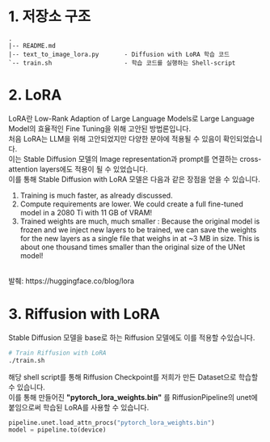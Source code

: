 # 1. 저장소 구조
~~~
.
|-- README.md
|-- text_to_image_lora.py       - Diffusion with LoRA 학습 코드
`-- train.sh                    - 학습 코드를 실행하는 Shell-script
~~~

# 2. LoRA
LoRA란 Low-Rank Adaption of Large Language Models로 Large Language Model의 효율적인 Fine Tuning을 위해 고안된 방법론입니다.
<br>
처음 LoRA는 LLM을 위해 고안되었지만 다양한 분야에 적용될 수 있음이 확인되었습니다. 
<br>
이는 Stable Diffusion 모델의 Image representation과 prompt를 연결하는 cross-attention layers에도 적용이 될 수 있었습니다.
<br>
이를 통해 Stable Diffusion with LoRA 모델은 다음과 같은 장점을 얻을 수 있습니다.
<br>
1. Training is much faster, as already discussed.
2. Compute requirements are lower. We could create a full fine-tuned model in a 2080 Ti with 11 GB of VRAM!
3. Trained weights are much, much smaller : Because the original model is frozen and we inject new layers to be trained, we can save the weights for the new layers as a single file that weighs in at ~3 MB in size. This is about one thousand times smaller than the original size of the UNet model!
<br>
발췌: https://huggingface.co/blog/lora

# 3. Riffusion with LoRA
Stable Diffusion 모델을 base로 하는 Riffusion 모델에도 이를 적용할 수있습니다.
~~~sh
# Train Riffusion with LoRA
./train.sh
~~~
해당 shell script를 통해 Riffusion Checkpoint를 저희가 만든 Dataset으로 학습할 수 있습니다.
<br>
이를 통해 만들어진 **"pytorch_lora_weights.bin"** 를 RiffusionPipeline의 unet에 붙임으로써 학습된 LoRA를 사용할 수 있습니다.
~~~python
pipeline.unet.load_attn_procs("pytorch_lora_weights.bin")
model = pipeline.to(device)
~~~
